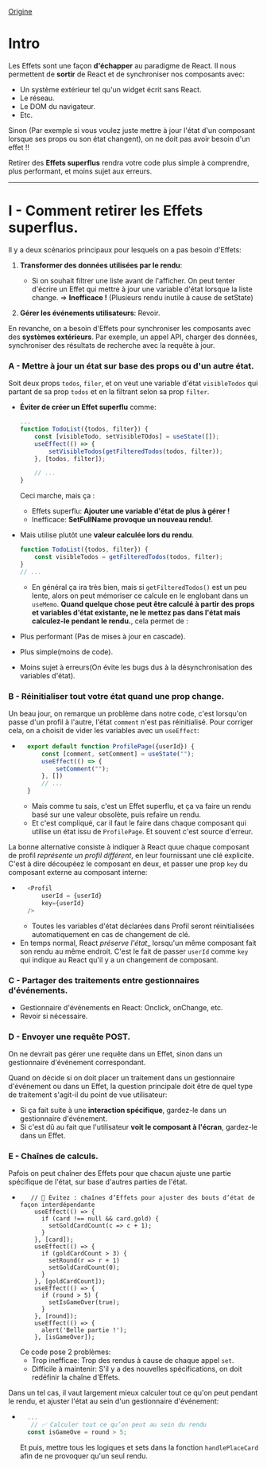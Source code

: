 [Origine](https://fr.react.dev/learn/you-might-not-need-an-effect)
# Intro
Les Effets sont une façon __d'échapper__ au paradigme de React.
Il nous permettent de __sortir__ de React et de synchroniser nos composants avec:
* Un système extérieur tel qu'un widget écrit sans React.
* Le réseau.
* Le DOM du navigateur.
* Etc.

Sinon (Par exemple si vous voulez juste mettre à jour l'état d'un composant lorsque ses props ou son état changent), on ne doit pas avoir besoin d'un effet !!

Retirer des __Effets superflus__ rendra votre code plus simple à comprendre, plus performant, et moins sujet aux erreurs.
***
# I - Comment retirer les Effets superflus.
Il y a deux scénarios principaux pour lesquels on a pas besoin d'Effets:
1. __Transformer des données utilisées par le rendu__: 
    * Si on souhait filtrer une liste avant de l'afficher. On peut tenter d'écrire un Effet qui mettre à jour une variable d'état lorsque la liste change. => __Inefficace !__ (Plusieurs rendu inutile à cause de setState)
    
2. __Gérer les événements utilisateurs__: Revoir.

En revanche, on a besoin d'Effets pour synchroniser les composants avec des __systèmes extérieurs__. Par exemple, un appel API, charger des données, synchroniser des résultats de recherche avec la requête à jour. 

### A - Mettre à jour un état sur base des props ou d'un autre état.
Soit deux props ``todos``, ``filer``, et  on veut une variable d'état ``visibleTodos`` qui partant de sa prop ``todos`` et en la filtrant selon sa prop ``filter``.  
* __Éviter de créer un Effet superflu__ comme:
    ````js
    ...
    function TodoList({todos, filter}) {
        const [visibleTodo, setVisibleTOdos] = useState([]);
        useEffect(() => {
            setVisibleTodos(getFilteredTodos(todos, filter));
        }, [todos, filter]);
    
        // ...
    }
    ````
    Ceci marche, mais ça :
    * Effets superflu: __Ajouter une variable d'état de plus à gérer !__
    * Inefficace: __SetFullName provoque un nouveau rendu!__.

* Mais utilise plutôt une __valeur calculée lors du rendu__.
    ````js
    function TodoList({todos, filter}) {
        const visibleTodos = getFilteredTodos(todos, filter);
    } 
    // ...
    ````
    * En général ça ira très bien, mais si ``getFilteredTodos()`` est un peu lente, alors on peut mémoriser ce calcule en le englobant dans un ``useMemo``.
__Quand quelque chose peut être calculé à partir des props et variables d'état existante, ne le mettez pas dans l'état mais calculez-le pendant le rendu.__, cela permet de :
* Plus performant (Pas de mises à jour en cascade).
* Plus simple(moins de code).
* Moins sujet à erreurs(On évite les bugs dus à la désynchronisation des variables d'état).

### B - Réinitialiser tout votre état quand une prop change.
Un beau jour, on remarque un problème dans notre code, c'est lorsqu'on passe d'un profil à l'autre, l'état ``comment`` n'est pas réinitialisé. Pour corriger cela, on a choisit de vider les variables avec un ``useEffect``:
* ````js
    export default function ProfilePage({userId}) {
        const [comment, setComment] = useState("");
        useEffect(() => {
            setComment("");
        }, [])
        // ...
    }
    ````
    * Mais comme tu sais, c'est un Effet superflu, et ça va faire un rendu basé sur une valeur obsolète, puis refaire un rendu.
    * Et c'est compliqué, car il faut le faire dans chaque composant qui utilise un état issu de ``ProfilePage``. Et souvent c'est source d'erreur.

La bonne alternative consiste à indiquer à React quue chaque composant de profil _représente un profil différent_, en leur fournissant une clé explicite. C'est à dire découpéez le composant en deux, et passer une prop ``key`` du composant externe au composant interne:
* ````js
    <Profil
        userId = {userId}
        key={userId}
    />
    ````
    * Toutes les variables d'état déclarées dans Profil seront réinitialisées automatiquement en cas de changement de clé.
* En temps normal, React _préserve l'état__ lorsqu'un même composant fait son rendu au même endroit. C'est le fait de passer ``userId`` comme ``key`` qui indique au React qu'il y a un changement de composant.

### C - Partager des traitements entre gestionnaires d'événements.
* Gestionnaire d'événements en React: Onclick, onChange, etc.
* Revoir si nécessaire.

### D - Envoyer une requête POST.
On ne devrait pas gérer une requête dans un Effet, sinon dans un gestionnaire d'événement correspondant.

Quand on décide si on doit placer un traitement dans un gestionnaire d'événement ou dans un Effet, la question principale doit être de quel type de traitement s'agit-il du point de vue utilisateur:
* Si ça fait suite à une __interaction spécifique__, gardez-le dans un gestionnaire d'événement.
* Si c'est dû au fait que l'utilisateur __voit le composant à l'écran__, gardez-le dans un Effet.

### E - Chaînes de calculs.
Pafois on peut chaîner des Effets pour que chacun ajuste une partie spécifique de l'état, sur base d'autres parties de l'état.
* ````
     // 🔴 Évitez : chaînes d’Effets pour ajuster des bouts d’état de façon interdépendante
      useEffect(() => {
        if (card !== null && card.gold) {
          setGoldCardCount(c => c + 1);
        }
      }, [card]);
      useEffect(() => {
        if (goldCardCount > 3) {
          setRound(r => r + 1)
          setGoldCardCount(0);
        }
      }, [goldCardCount]);
      useEffect(() => {
        if (round > 5) {
          setIsGameOver(true);
        }
      }, [round]);
      useEffect(() => {
        alert('Belle partie !');
      }, [isGameOver]);
    ````
    Ce code pose 2 problèmes:
    * Trop inefficae: Trop des rendus à cause de chaque appel ``set``.
    * Difficile à maintenir: S'il y a des nouvelles spécifications, on doit redéfinir la chaîne d'Effets.

Dans un tel cas, il vaut largement mieux calculer tout ce qu'on peut pendant le rendu, et ajuster l'état au sein d'un gestionnaire d'événement:
* ````js
    ...
     // ✅ Calculer tout ce qu’on peut au sein du rendu
    const isGameOve = round > 5;
    ````
    Et puis, mettre tous les logiques et sets dans la fonction ``handlePlaceCard`` afin de ne provoquer qu'un seul rendu.

